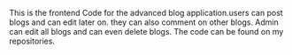 This is the frontend Code for the advanced blog application.users can post blogs and can edit later on. they can also comment on other blogs. Admin can edit all blogs and can even delete blogs. The code can be found on my repositories.
